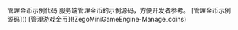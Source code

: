 <tr>
<td>管理金币示例代码</td>
<td>服务端管理金币的示例源码，方便开发者参考。</td>
<td>[管理金币示例源码]()</td>
<td>[管理游戏金币](!ZegoMiniGameEngine-Manage_coins)</td>
</tr>

